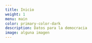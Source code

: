 ```yaml
---
title: Inicio
weight: 1
menu: main
color: primary-color-dark
description: Datos para la democracia
image: alguna imagen
---
```

